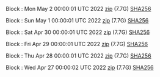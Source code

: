 Block [](https://insight.dash.org/insight/block/): Mon May  2 00:00:01 UTC 2022 [zip](https://dash-bootstrap.ams3.digitaloceanspaces.com/mainnet/2022-05-02/bootstrap.dat.zip) (7.7G) [SHA256](https://dash-bootstrap.ams3.digitaloceanspaces.com/mainnet/2022-05-02/sha256.txt)

Block [](https://insight.dash.org/insight/block/): Sun May  1 00:00:01 UTC 2022 [zip](https://dash-bootstrap.ams3.digitaloceanspaces.com/mainnet/2022-05-01/bootstrap.dat.zip) (7.7G) [SHA256](https://dash-bootstrap.ams3.digitaloceanspaces.com/mainnet/2022-05-01/sha256.txt)

Block [](https://insight.dash.org/insight/block/): Sat Apr 30 00:00:01 UTC 2022 [zip](https://dash-bootstrap.ams3.digitaloceanspaces.com/mainnet/2022-04-30/bootstrap.dat.zip) (7.7G) [SHA256](https://dash-bootstrap.ams3.digitaloceanspaces.com/mainnet/2022-04-30/sha256.txt)

Block [](https://insight.dash.org/insight/block/): Fri Apr 29 00:00:01 UTC 2022 [zip](https://dash-bootstrap.ams3.digitaloceanspaces.com/mainnet/2022-04-29/bootstrap.dat.zip) (7.7G) [SHA256](https://dash-bootstrap.ams3.digitaloceanspaces.com/mainnet/2022-04-29/sha256.txt)

Block [](https://insight.dash.org/insight/block/): Thu Apr 28 00:00:01 UTC 2022 [zip](https://dash-bootstrap.ams3.digitaloceanspaces.com/mainnet/2022-04-28/bootstrap.dat.zip) (7.7G) [SHA256](https://dash-bootstrap.ams3.digitaloceanspaces.com/mainnet/2022-04-28/sha256.txt)

Block [](https://insight.dash.org/insight/block/): Wed Apr 27 00:00:02 UTC 2022 [zip](https://dash-bootstrap.ams3.digitaloceanspaces.com/mainnet/2022-04-27/bootstrap.dat.zip) (7.7G) [SHA256](https://dash-bootstrap.ams3.digitaloceanspaces.com/mainnet/2022-04-27/sha256.txt)
